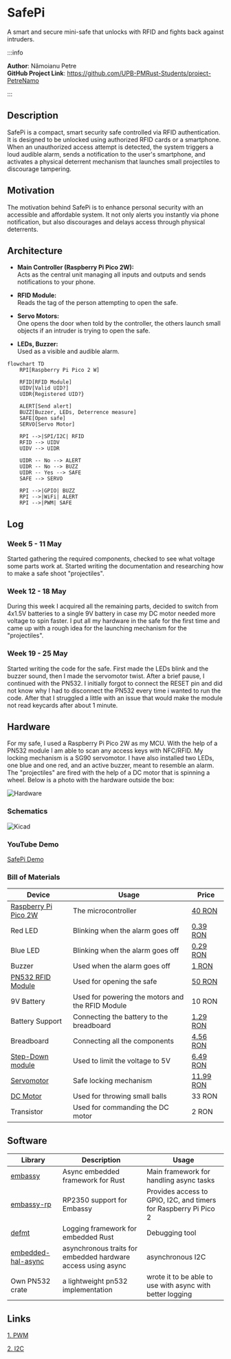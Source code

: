 # SafePi
A smart and secure mini-safe that unlocks with RFID and fights back against intruders.

:::info 

**Author**: Nămoianu Petre \
**GitHub Project Link**: https://github.com/UPB-PMRust-Students/proiect-PetreNamo

:::

## Description

SafePi is a compact, smart security safe controlled via RFID authentication.
It is designed to be unlocked using authorized RFID cards or a smartphone.
When an unauthorized access attempt is detected, the system triggers a loud audible alarm,
sends a notification to the user's smartphone, and activates a physical deterrent mechanism
that launches small projectiles to discourage tampering.

## Motivation

The motivation behind SafePi is to enhance personal security with an accessible and affordable system.
It not only alerts you instantly via phone notification, but also discourages and delays access through physical deterrents.

## Architecture

- **Main Controller (Raspberry Pi Pico 2W):**  
  Acts as the central unit managing all inputs and outputs
  and sends notifications to your phone.

- **RFID Module:**  
  Reads the tag of the person attempting to open the safe.

- **Servo Motors:**  
  One opens the door when told by the controller,
  the others launch small objects if an intruder is trying to open the safe.

- **LEDs, Buzzer:**  
  Used as a visible and audible alarm.

```mermaid
flowchart TD
    RPI[Raspberry Pi Pico 2 W]

    RFID[RFID Module]
    UIDV[Valid UID?]
    UIDR{Registered UID?}

    ALERT[Send alert]
    BUZZ[Buzzer, LEDs, Deterrence measure]
    SAFE[Open safe]
    SERVO[Servo Motor]

    RPI -->|SPI/I2C| RFID
    RFID --> UIDV
    UIDV --> UIDR

    UIDR -- No --> ALERT
    UIDR -- No --> BUZZ
    UIDR -- Yes --> SAFE
    SAFE --> SERVO

    RPI -->|GPIO| BUZZ
    RPI -->|WiFi| ALERT
    RPI -->|PWM| SAFE
```

## Log

<!-- write your progress here every week -->

### Week 5 - 11 May
  Started gathering the required components, checked to see what voltage some parts work at. Started writing the documentation and researching how to make a safe shoot "projectiles".
### Week 12 - 18 May
  During this week I acquired all the remaining parts, decided to switch from 4x1.5V batteries to a single 9V battery in case my DC motor needed more voltage to spin faster. I put all my hardware in the safe for the first time and came up with a rough idea for the launching mechanism for the "projectiles". 
### Week 19 - 25 May
  Started writing the code for the safe. First made the LEDs blink and the buzzer sound, then I made the servomotor twist. After a brief pause, I continued with the PN532. I initially forgot to connect the RESET pin and did not know why I had to disconnect the PN532 every time i wanted to run the code. After that I struggled a little with an issue that would make the module not read keycards after about 1 minute.

## Hardware
  For my safe, I used a Raspberry Pi Pico 2W as my MCU. With the help of a PN532 module I am able to scan any access keys with NFC/RFID. My locking mechanism is a SG90 servomotor. I have also installed two LEDs, one blue and one red, and an active buzzer, meant to resemble an alarm. The "projectiles" are fired with the help of a DC motor that is spinning a wheel. Below is a photo with the hardware outside the box:

![Hardware](hardware.webp)


### Schematics

![Kicad](kicad.svg)

### YouTube Demo
[SafePi Demo](https://youtube.com/shorts/JDA9XmK4RdE?feature=share)


### Bill of Materials

<!-- Fill out this table with all the hardware components that you might need.

The format is 
```
| [Device](link://to/device) | This is used ... | [price](link://to/store) |

```

-->

| Device | Usage | Price |
|--------|--------|-------|
| [Raspberry Pi Pico 2W](https://www.raspberrypi.com/documentation/microcontrollers/raspberry-pi-pico.html) | The microcontroller | [40 RON](https://www.optimusdigital.ro/en/raspberry-pi-boards/13327-raspberry-pi-pico-2-w.html) |
| Red LED | Blinking when the alarm goes off | [0.39 RON](https://www.optimusdigital.ro/ro/optoelectronice-led-uri/696-led-rou-de-3-mm-cu-lentile-difuze.html) |
| Blue LED | Blinking when the alarm goes off | [0.29 RON](https://www.optimusdigital.ro/ro/optoelectronice-led-uri/12237-led-albastru-de-5-mm.html) |
| Buzzer | Used when the alarm goes off | [1 RON](https://www.optimusdigital.ro/ro/audio-buzzere/635-buzzer-activ-de-3-v.html) |
| [PN532 RFID Module](https://www.nxp.com/docs/en/nxp/data-sheets/PN532_C1.pdf) | Used for  opening the safe | [50 RON](https://www.optimusdigital.ro/ro/altele/1590-modul-nfc-pn532.html) |
| 9V Battery | Used for powering the motors and the RFID Module | 10 RON |
| Battery Support | Connecting the battery to the breadboard | [1.29 RON](https://www.optimusdigital.ro/ro/suporturi-de-baterii/20-conector-pentru-baterie-de-9-v.html) |
| Breadboard | Connecting all the components | [4.56 RON](https://www.optimusdigital.ro/ro/prototipare-breadboard-uri/44-breadboard-400-points.html) |
| [Step-Down module](https://www.monolithicpower.com/en/documentview/productdocument/index/version/2/document_type/Datasheet/lang/en/sku/MP1584EN-LF-Z/document_id/204/?srsltid=AfmBOorbWpoH9ILvxrVysau20kQVKT-H9PYR5KDHIYSkhpZNmCMDHyRe) | Used to limit the voltage to 5V | [6.49 RON](https://www.optimusdigital.ro/ro/surse-coboratoare-reglabile/166-modul-dc-dc-step-down-mp1584en.html) |
| [Servomotor](http://www.ee.ic.ac.uk/pcheung/teaching/DE1_EE/stores/sg90_datasheet.pdf) | Safe locking mechanism | [11.99 RON](https://www.optimusdigital.ro/ro/motoare-servomotoare/2261-micro-servo-motor-sg90-180.html) |
| [DC Motor](https://www.handsontec.com/dataspecs/GA12-N20.pdf) | Used for throwing small balls | 33 RON | 
| Transistor | Used for commanding the DC motor | 2 RON |


## Software

| Library | Description | Usage |
|---------|-------------|-------|
| [embassy](https://github.com/embassy-rs/embassy) | Async embedded framework for Rust | Main framework for handling async tasks |
| [embassy-rp](https://github.com/embassy-rs/embassy) | RP2350 support for Embassy | Provides access to GPIO, I2C, and timers for Raspberry Pi Pico 2 |
| [defmt](https://github.com/knurling-rs/defmt) | Logging framework for embedded Rust | Debugging tool |
| [embedded-hal-async](https://crates.io/crates/embedded-hal-async) | asynchronous traits for embedded hardware access using async | asynchronous I2C |
| Own PN532 crate | a lightweight pn532 implementation | wrote it to be able to use with async with better logging |



## Links
[1. PWM](https://pmrust.pages.upb.ro/docs/acs_cc/lab/03)

[2. I2C](https://pmrust.pages.upb.ro/docs/acs_cc/lab/06)
<!-- Add a few links that inspired you and that you think you will use for your project -->

